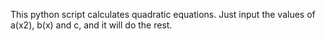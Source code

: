 This python script calculates quadratic equations. Just input the values of a(x2), b(x) and c, and it will do the rest.
